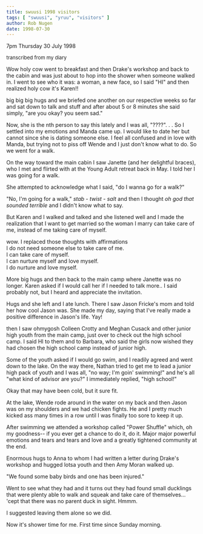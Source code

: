 ```yaml
---
title: swuusi 1998 visitors
tags: [ "swuusi", "yruu", "visitors" ]
author: Rob Nugen
date: 1998-07-30
---
```


<title>SWUUSI</title>

<p class=date>7pm Thursday 30 July 1998</p>
<font size=-1>transcribed from my diary</font>

<p>Wow holy cow went to breakfast and then Drake's workshop and back to the cabin and was just about to hop into the shower when someone walked in. I went to see who it was: a woman, a new face, so I said "HI" and then realized holy cow it's Karen!!

<p>big big big hugs and we briefed one another on our respective weeks so far and sat down to talk and stuff and after about 5 or 8 minutes she said simply, "are you okay?  you seem sad."

<p>Now, she is the nth person to say this lately and I was all, "????".  . .   So I settled into my emotions and Manda came up. I would like to date her but cannot since she is dating someone else. I feel all confused and in love with Manda, but trying not to piss off Wende and I just don't know what to do. So we went for a walk.

<p>On the way toward the main cabin I saw Janette (and her delightful braces), who I met and flirted with at the Young Adult retreat back in May. I told her I was going for a walk.

<p>She attempted to acknowledge what I said, "do I wanna go for a walk?"

<p>"No, I'm going for a walk," <em>stab - twist - salt</em> and then I thought <em>oh god that sounded terrible</em> and I didn't know what to say.

<p>But Karen and I walked and talked and she listened well and I made the realization that I want to get married so the woman I marry can take care of me, instead of me taking care of myself.

<p>wow. I replaced those thoughts with affirmations
<br>I do not need someone else to take care of me.
<br>I can take care of myself.
<br>I can nurture myself and love myself.
<br>I do nurture and love myself.

<p>More big hugs and then back to the main camp where Janette was no longer. Karen asked if I would call her if I needed to talk more.. I said probably not, but I heard and appreciate the invitation.

<p>Hugs and she left and I ate lunch. There I saw Jason Fricke's mom and told her how cool Jason was. She made my day, saying that I've really made a positive difference in Jason's life.  Yay!

<p>then I saw ohmygosh Colleen Crotty and Meghan Cusack and other junior high youth from the main camp, just over to check out the high school camp. I said HI to them and to Barbara, who said the girls now wished they had chosen the high school camp instead of junior high.

<p>Some of the youth asked if I would go swim, and I readily agreed and went down to the lake. On the way there, Nathan tried to get me to lead a junior high pack of youth and I was all, "no way; I'm goin' swimming!" and he's all "what kind of advisor are you?"  I immediately replied, "high school!"

<p>Okay that may have been cold, but it sure fit.

<p>At the lake, Wende rode around in the water on my back and then Jason was on my shoulders and we had chicken fights.  He and I pretty much kicked ass many times in a row until I was finally too sore to keep it up.

<p>After swimming we attended a workshop called "Power Shuffle" which, oh my goodness-- if you ever get a chance to do it, do it.
Major major powerful emotions and tears and tears and love and a greatly tightened community at the end.

<p>Enormous hugs to Anna to whom I had written a letter during Drake's workshop and hugged lotsa youth and then Amy Moran walked up. 

<p>"We found some baby birds and one has been injured."

<p>Went to see what they had and it turns out they had found small ducklings that were plenty able to walk and squeak and take care of themselves... 'cept that there was no parent duck in sight.  Hmmm.

<p>I suggested leaving them alone so we did.

<p>Now it's shower time for me.  First time since Sunday morning.
</p>
